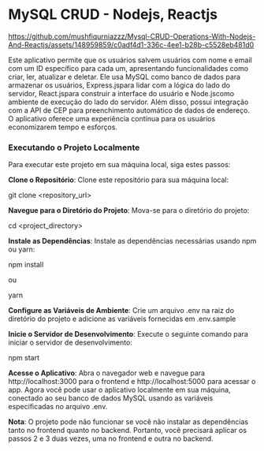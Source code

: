 <h1>MySQL CRUD - Nodejs, Reactjs</h1>


https://github.com/mushfiqurniazzz/Mysql-CRUD-Operations-With-Nodejs-And-Reactjs/assets/148959859/c0adf4d1-336c-4ee1-b28b-c5528eb481d0


<p>Este aplicativo permite que os usuários salvem usuários com nome e email com um ID específico para cada um, apresentando funcionalidades como criar, ler, atualizar e deletar. Ele usa MySQL como banco de dados para armazenar os usuários, Express.jspara lidar com a lógica do lado do servidor, React.jspara construir a interface do usuário e Node.jscomo ambiente de execução do lado do servidor. Além disso, possui integração com a API de CEP para preenchimento automático de dados de endereço. O aplicativo oferece uma experiência contínua para os usuários economizarem tempo e esforços.</p> <h3>Executando o Projeto Localmente</h3> <p>Para executar este projeto em sua máquina local, siga estes passos:

<b>Clone o Repositório</b>: Clone este repositório para sua máquina local:

git clone <repository_url>

<b>Navegue para o Diretório do Projeto</b>: Mova-se para o diretório do projeto:

cd <project_directory>

<b>Instale as Dependências</b>: Instale as dependências necessárias usando npm ou yarn:

npm install

ou

yarn

<b>Configure as Variáveis de Ambiente</b>: Crie um arquivo .env na raiz do diretório do projeto e adicione as variáveis fornecidas em .env.sample

<b>Inicie o Servidor de Desenvolvimento</b>: Execute o seguinte comando para iniciar o servidor de desenvolvimento:

npm start

<b>Acesse o Aplicativo</b>: Abra o navegador web e navegue para http://localhost:3000 para o frontend e http://localhost:5000 para acessar o app. Agora você pode usar o aplicativo localmente em sua máquina, conectado ao seu banco de dados MySQL usando as variáveis especificadas no arquivo .env.

<b>Nota</b>: O projeto pode não funcionar se você não instalar as dependências tanto no frontend quanto no backend. Portanto, você precisará aplicar os passos 2 e 3 duas vezes, uma no frontend e outra no backend. </p>
